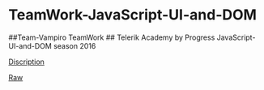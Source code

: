 # TeamWork-JavaScript-UI-and-DOM
##Team-Vampiro TeamWork ##
Telerik Academy by Progress
JavaScript-UI-and-DOM season 2016

[Discription](https://github.com/Team-Vampiro/TeamWork-JavaScript-UI-and-DOM/blob/master/Project_Description.md)

[Raw](https://rawgit.com/Team-Vampiro/TeamWork-JavaScript-UI-and-DOM/master/Galaxian/index.html)
